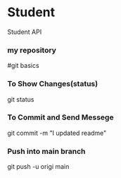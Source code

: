 # Student
Student API
### my repository

#git basics

### To Show Changes(status)
git status

### To Commit and Send Messege
git commit -m "I updated readme"

### Push into main branch
git push -u origi main



